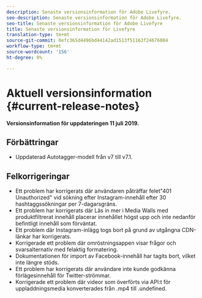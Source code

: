 ```yaml
---
description: Senaste versionsinformation för Adobe Livefyre.
seo-description: Senaste versionsinformation för Adobe Livefyre.
seo-title: Senaste versionsinformation för Adobe Livefyre
title: Senaste versionsinformation för Livefyre
translation-type: tm+mt
source-git-commit: 0efc365d4496bd44142ad1513f51163f24676084
workflow-type: tm+mt
source-wordcount: '156'
ht-degree: 0%

---
```



# Aktuell versionsinformation {#current-release-notes}

**Versionsinformation för uppdateringen 11 juli 2019.**

## Förbättringar

* Uppdaterad Autotagger-modell från v7 till v7.1.

## Felkorrigeringar

* Ett problem har korrigerats där användaren påträffar felet&quot;401 Unauthorized&quot; vid sökning efter Instagram-innehåll efter 30 hashtaggssökningar per 7-dagarsgräns.
* Ett problem har korrigerats där Läs in mer i Media Walls med produktfiltrerat innehåll placerar innehållet högst upp och inte nedanför befintligt innehåll som förväntat.
* Ett problem där Instagram-inlägg togs bort på grund av utgångna CDN-länkar har korrigerats.
* Korrigerade ett problem där omröstningsappen visar frågor och svarsalternativ med felaktig formatering.
* Dokumentationen för import av Facebook-innehåll har tagits bort, vilket inte längre stöds.
* Ett problem har korrigerats där användare inte kunde godkänna förlägesinnehåll för Twitter-strömmar.
* Korrigerade ett problem där videor som överförts via API:t för uppladdningsmedia konverterades från .mp4 till .undefined.
